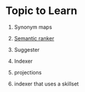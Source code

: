 # Topic to Learn

1. Synonym maps

2. [Semantic ranker](https://learn.microsoft.com/en-us/azure/search/search-synonyms?tabs=rest%2Crest-assign)

3. Suggester

4. Indexer

5. projections

6. indexer that uses a skillset
